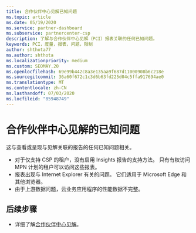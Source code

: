 ```yaml
---
title: 合作伙伴中心见解已知问题
ms.topic: article
ms.date: 05/19/2020
ms.service: partner-dashboard
ms.subservice: partnercenter-csp
description: 了解与合作伙伴中心见解（PCI）报表关联的任何已知问题。
keywords: PCI，度量，报表，问题，限制
author: shthota77
ms.author: shthota
ms.localizationpriority: medium
ms.custom: SEOMAY.20
ms.openlocfilehash: 69e99b442c8a3e135aa9f687d11000908b6c218e
ms.sourcegitcommit: 36a60f672c1c3d6b63fd225d04c5ffa917694ae0
ms.translationtype: MT
ms.contentlocale: zh-CN
ms.lasthandoff: 07/03/2020
ms.locfileid: "85948749"
---
```

# <a name="known-issues-with-partner-center-insights"></a>合作伙伴中心见解的已知问题

这与查看或呈现与见解关联的报告的任何已知问题相关。

- 对于仅支持 CSP 的租户，没有启用 Insights 报告的支持方法。 只有有权访问 MPN 计划的租户可以访问这些报表。
- 报表出现与 Internet Explorer 有关的问题。 它们适用于 Microsoft Edge 和其他浏览器。
- 由于上游数据问题，云业务应用程序的性能数据不完整。

## <a name="next-steps"></a>后续步骤

- 详细了解[合作伙伴中心见解](partner-center-insights.md)。
